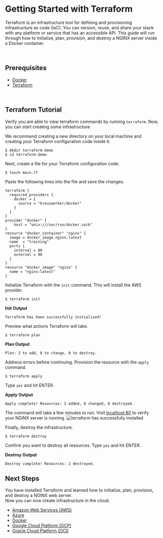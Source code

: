 # Getting Started with Terraform
Terraform is an infrastructure tool for defining and provisioning infrastructure as code (IaC). You can version, reuse, and share your stack with any platform or service that has an accessible API. 
This guide will run through how to initialize, plan, provision, and destroy a NGINX server inside a Docker container.

<br>

## Prerequisites

+ [Docker](https://www.docker.com/products/docker-desktop/)
+ [Terraform](https://www.terraform.io/downloads.html)

<br>

## Terraform Tutorial

Verify you are able to view terraform commands by running `terraform`. Now, you can start creating some infrastructure.

We recommend creating a new directory on your local machine and creating your Terraform configuration code inside it. 

```shell
$ mkdir terraform-demo
$ cd terraform-demo
```

Next, create a file for your Terraform configuration code.

```shell
$ touch main.tf
```

Paste the following lines into the file and save the changes.

```hcl
terraform {
  required_providers {
    docker = {
      source = "kreuzwerker/docker"
    }
  }
}
provider "docker" {
    host = "unix:///var/run/docker.sock"
}
resource "docker_container" "nginx" {
  image = docker_image.nginx.latest
  name  = "training"
  ports {
    internal = 80
    external = 80
  }
}
resource "docker_image" "nginx" {
  name = "nginx:latest"
}
```

Initialize Terraform with the `init` command. This will install the AWS provider. 

```shell
$ terraform init
```
**Init Output**
<br>
```shell
Terraform has been successfully initialized!
```



Preview what actions Terraform will take.

```shell
$ terraform plan
```
**Plan Output**
<br>
```shell
Plan: 2 to add, 0 to change, 0 to destroy.
```

Address errors before continuing. Provision the resource with the `apply` command.

```shell
$ terraform apply
```
Type `yes` and hit ENTER.

**Apply Output**
<br>
```shell
Apply complete! Resources: 2 added, 0 changed, 0 destroyed.
```

The command will take a few minutes to run. Visit [localhost:80](localhost:80) to verify your NGINX server is running.
![terraform has successfully installed](https://content.hashicorp.com/api/assets?product=tutorials&version=main&asset=public%2Fimg%2Fterraform%2Fgetting-started%2Fterraform-docker-nginx.png)

Finally, destroy the infrastructure.

```shell
$ terraform destroy
```

Confirm you want to destroy all resources. Type `yes` and hit ENTER. 

**Destroy Output**
<br>
```shell
Destroy complete! Resources: 2 destroyed.
```

## Next Steps

You have installed Terraform and learned how to initialize, plan, provision, and destroy a NGINX web server.
<br>
Now you can now create infrastructure in the cloud.

+ [Amazon Web Services (AWS)](https://developer.hashicorp.com/terraform/tutorials/aws-get-started/aws-build)
+ [Azure](https://developer.hashicorp.com/terraform/tutorials/azure-get-started/azure-build)
+ [Docker](https://developer.hashicorp.com/terraform/tutorials/docker-get-started/docker-build)
+ [Google Cloud Platform (GCP)](https://developer.hashicorp.com/terraform/tutorials/gcp-get-started/google-cloud-platform-build)
+ [Oracle Cloud Platform (OCI)](https://developer.hashicorp.com/terraform/tutorials/oci-get-started/oci-build)